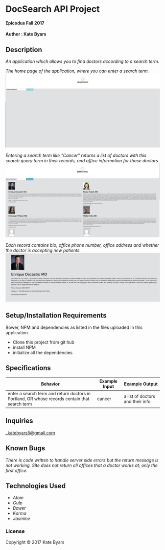 

# DocSearch API Project

#### Epicodus Fall 2017

#### Author : Kate Byars

## Description

_An application which allows you to find doctors according to a search term._

_The home page of the application, where you can enter a search term._
![The Home Page](images/2.png)

_Entering a search term like "Cancer" returns a list of doctors with this search query term in their records, and office information for those doctors._
![How a search return looks](images/1.png)

_Each record contains bio, office phone number, office address and whether the doctor is accepting new patients._
![A Doctor's Record](images/3.png)

## Setup/Installation Requirements
Bower, NPM and dependencies as listed in the files uploaded in this application.

* Clone this project from git hub
* install NPM
* initialize all the dependencies

## Specifications

| Behavior      | Example Input      | Example Output       |
| ------------- | ------------- | ------------- |
|  enter a search term and return doctors in Portland, OR whose records contain that search term| cancer  | a list of doctors and their info  |


## Inquiries ##
_katebyars5@gmail.com

## Known Bugs
_There is code written to handle server side errors but the return message is not working._
_Site does not return all offices that a doctor works at; only the first office._

## Technologies Used

* _Atom_
* _Gulp_
* _Bower_
* _Karma_
* _Jasmine_

### License

Copyright &copy; 2017 Kate Byars
